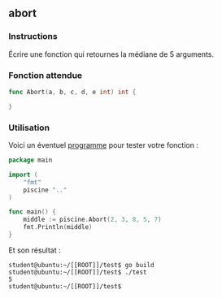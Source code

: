 ## abort

### Instructions

Écrire une fonction qui retournes la médiane de 5 arguments.

### Fonction attendue

```go
func Abort(a, b, c, d, e int) int {

}
```

### Utilisation

Voici un éventuel [programme](TODO-LINK) pour tester votre fonction :

```go
package main

import (
	"fmt"
	piscine ".."
)

func main() {
	middle := piscine.Abort(2, 3, 8, 5, 7)
	fmt.Println(middle)
}
```

Et son résultat :

```console
student@ubuntu:~/[[ROOT]]/test$ go build
student@ubuntu:~/[[ROOT]]/test$ ./test
5
student@ubuntu:~/[[ROOT]]/test$
```
